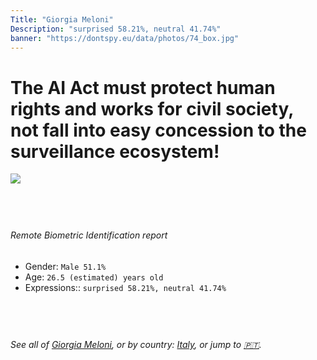 ```yaml
---
Title: "Giorgia Meloni"
Description: "surprised 58.21%, neutral 41.74%"
banner: "https://dontspy.eu/data/photos/74_box.jpg"
---
```


# The AI Act must protect human rights and works for civil society, not fall into easy concession to the surveillance ecosystem!

<link rel="stylesheet" type="text/css" href="/css/blog.css" />

<div class="is-fake" hidden>

_This is a **fake picture**_, we collect these anyway [because the AI Act](why-deepfake) negotiation moves in a way that would create more mess in our lives! for a longer explanation, read [The Dual Threat: How Losing the Biometric Battle Fuels Deepfake Proliferation](/blog/the-dual-threat-how-losing-the-biometric-battle-fuels-deepfake-proliferation/)

</div>

<!-- <img src="https://dontspy.eu/data/photos/54_box.jpg" /> -->
<img src="https://dontspy.eu/data/photos/74_box.jpg" />

## <br>

###### Remote Biometric Identification report

* <span class="label">Gender:</span> `Male 51.1%`
* <span class="label">Age:</span> `26.5 (estimated) years old`
* <span class="label">Expressions::</span> `surprised 58.21%, neutral 41.74%`

## <br>

###### See all of [Giorgia Meloni](/policymaker#Giorgia%20Meloni), or by country: [Italy](/country#Italy), or jump to [🇵🇹](/x/238).

## <br>